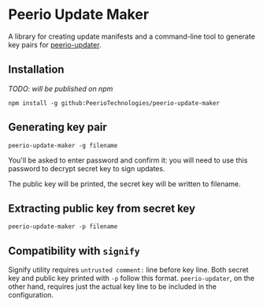 # Peerio Update Maker

A library for creating update manifests and a command-line tool
to generate key pairs for [peerio-updater](https://github.com/PeerioTechnologies/peerio-updater).

## Installation

*TODO: will be published on npm*

    npm install -g github:PeerioTechnologies/peerio-update-maker


## Generating key pair

    peerio-update-maker -g filename

You'll be asked to enter password and confirm it: you will need to use this
password to decrypt secret key to sign updates.

The public key will be printed, the secret key will be written to filename.


## Extracting public key from secret key

    peerio-update-maker -p filename


## Compatibility with `signify`

Signify utility requires `untrusted comment:` line before key line. Both secret
key and public key printed with `-p` follow this format. `peerio-updater`, on
the other hand, requires just the actual key line to be included in the
configuration.
